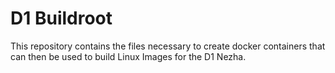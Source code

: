 # D1 Buildroot

This repository contains the files necessary to create docker containers
that can then be used to build Linux Images for the D1 Nezha.
